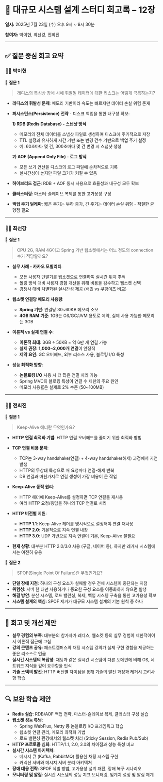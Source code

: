 # 🧾 대규모 시스템 설계 스터디 회고록 – 12장

**일시:** 2025년 7월 23일 (수) 오후 9시 ~ 9시 30분

**참여자:** 박이현, 최선강, 전희진

---

## ✅ 질문 중심 회고 요약

### 🧑‍💻 박이현

**💬 질문 1**

> 레디스의 특성상 장애 시에 휘발될 데이터에 대한 리스크는 어떻게 극복하는지?

* **레디스의 휘발성 문제**: 메모리 기반이라 속도는 빠르지만 데이터 손실 위험 존재
* **퍼시스턴스(Persistence) 전략** - 디스크 백업을 통한 내구성 확보:

  **1) RDB (Redis Database) - 스냅샷 방식**
  * 메모리의 전체 데이터를 스냅샷 파일로 생성하여 디스크에 주기적으로 저장
  * TTL 설정과 유사하게 시간 기반 또는 변경 건수 기반으로 백업 주기 설정
  * 예: 60초마다 몇 건, 300초마다 몇 건 변경 시 스냅샷 생성

  **2) AOF (Append Only File) - 로그 방식**
  * 모든 쓰기 연산을 디스크의 로그 파일에 순차적으로 기록
  * 실시간성이 높지만 파일 크기가 커질 수 있음

* **하이브리드 접근**: RDB + AOF 동시 사용으로 효율성과 내구성 모두 확보
* **클러스터링**: 마스터-슬레이브 복제를 통한 고가용성 구성
* **백업 주기 딜레마**: 짧은 주기는 부하 증가, 긴 주기는 데이터 손실 위험 - 적절한 균형점 필요

---

### 🧑‍💻 최선강

**💬 질문 1**

> CPU 2G, RAM 4G이고 Spring 기반 웹소켓에서는 어느 정도의 connection 수가 적당할까요?

* **실무 사례 - 카카오 모빌리티**:
  * 모든 사용자 단말기를 웹소켓으로 연결하여 실시간 위치 추적
  * 폴링 방식 대비 사용자 경험 개선을 위해 비용을 감수하고 웹소켓 선택
  * 경쟁사 대비 차별화된 실시간성 제공 (배민 vs 쿠팡이츠 비교)

* **웹소켓 연결당 메모리 사용량**:
  * **Spring 기반**: 연결당 30~60KB 메모리 소모
  * **4GB RAM 기준**: 1GB는 OS/GC/JVM 용도로 예약, 실제 사용 가능한 메모리는 3GB

* **이론적 vs 실제 연결 수**:
  * **이론적 최대**: 3GB ÷ 50KB = 약 6만 개 연결 가능
  * **실제 권장**: **1,000~2,000개 연결**이 안정적
  * **제약 요인**: GC 오버헤드, 외부 리소스 사용, 블로킹 I/O 특성

* **성능 최적화 방향**:
  * **논블로킹 I/O** 사용 시 더 많은 연결 처리 가능
  * Spring MVC의 블로킹 특성이 연결 수 제한의 주요 원인
  * 메모리 사용률은 실제로 2% 수준 (50~100MB)

---

### 🧑‍💻 전희진

**💬 질문 1**

> Keep-Alive 헤더란 무엇인가요?

* **HTTP 연결 최적화 기법**: HTTP 연결 오버헤드를 줄이기 위한 최적화 방법
* **TCP 연결 비용 문제**:
  * TCP는 3-way handshake(연결) + 4-way handshake(해제) 과정에서 지연 발생
  * HTTP의 무상태 특성으로 매 요청마다 연결-해제 반복
  * DB 연결과 마찬가지로 연결 생성이 가장 비용이 큰 작업

* **Keep-Alive 동작 원리**:
  * HTTP 헤더에 Keep-Alive를 설정하면 TCP 연결을 재사용
  * 여러 HTTP 요청/응답을 하나의 TCP 연결로 처리

* **HTTP 버전별 지원**:
  * **HTTP 1.1**: Keep-Alive 헤더를 명시적으로 설정해야 연결 재사용
  * **HTTP 2.0**: 기본적으로 지속 연결 내장
  * **HTTP 3.0**: UDP 기반으로 지속 연결이 기본, Keep-Alive 불필요

* **현재 상황**: 대부분 HTTP 2.0/3.0 사용 (구글, 네이버 등), 하지만 레거시 시스템에서는 여전히 유용

**💬 질문 2**

> SPOF(Single Point Of Failure)란 무엇인가요?

* **단일 장애 지점**: 하나의 구성 요소가 실패할 경우 전체 시스템이 중단되는 지점
* **위험성**: 서버 한 대만 사용하거나 중요한 구성 요소를 이중화하지 않으면 발생
* **해결 방안**: 분산 시스템, 로드 밸런싱, 복제, 백업 시스템 구축을 통한 고가용성 확보
* **시스템 설계의 핵심**: SPOF 제거가 대규모 시스템 설계의 기본 원칙 중 하나

---

## 📝 회고 및 개선 제안

* **실무 경험의 부족**: 대부분의 참가자가 레디스, 웹소켓 등의 실무 경험이 제한적이어서 이론적 접근에 그침
* **강의 콘텐츠 공유**: 패스트캠퍼스의 채팅 시스템 강의가 실제 구현 경험을 제공하는 좋은 리소스로 언급
* **실시간 시스템의 복잡성**: 채팅과 같은 실시간 시스템이 다른 도메인에 비해 OS, 네트워크 지식을 깊이 요구함을 인식
* **기술 스택의 발전**: HTTP 버전별 차이점을 통해 기술의 발전 과정과 레거시 고려사항 학습

---

## 🔍 보완 학습 제안

* **Redis 실습**: RDB/AOF 백업 전략, 마스터-슬레이브 복제, 클러스터 구성 실습
* **웹소켓 성능 튜닝**:
  * Spring WebFlux, Netty 등 논블로킹 I/O 프레임워크 학습
  * 웹소켓 연결 관리, 메모리 최적화 기법
  * 로드 밸런싱 환경에서의 웹소켓 처리 (Sticky Session, Redis Pub/Sub)
* **HTTP 프로토콜 심화**: HTTP/1.1, 2.0, 3.0의 차이점과 성능 특성 비교
* **실시간 시스템 아키텍처**:
  * 메시지 큐 (Kafka, RabbitMQ) 활용한 채팅 시스템 구현
  * 커넥션 서버와 메시지 서버 분리 아키텍처
* **장애 대응 전략**: SPOF 식별 방법, 고가용성 설계 패턴, 장애 복구 시나리오
* **모니터링 및 알림**: 실시간 시스템의 성능 지표 모니터링, 임계치 설정 및 알림 체계